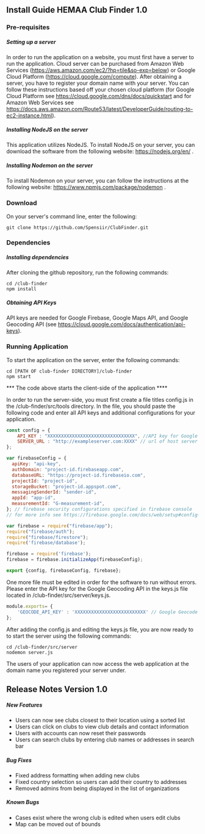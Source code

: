 ## Install Guide HEMAA Club Finder 1.0

### Pre-requisites
##### Setting up a server
In order to run the application on a website, you must first have a server to run the application. 
Cloud server can be purchased from Amazon Web Services (https://aws.amazon.com/ec2/?hp=tile&so-exp=below) 
or Google Cloud Platform (https://cloud.google.com/compute). After obtaining a server, you have to register your domain
name with your server. You can follow these instructions
based off your chosen cloud platform (for Google Cloud Platform see https://cloud.google.com/dns/docs/quickstart and
for Amazon Web Services see https://docs.aws.amazon.com/Route53/latest/DeveloperGuide/routing-to-ec2-instance.html).

##### Installing NodeJS on the server
This application utilizes NodeJS. To install NodeJS on your server, you can download the
software from the following website: https://nodejs.org/en/ .

##### Installing Nodemon on the server
To install Nodemon on your server, you can follow the instructions at the following 
website: https://www.npmjs.com/package/nodemon .

### Download 
On your server's command line, enter the following:
```shell 
git clone https://github.com/Spensiir/ClubFinder.git
```

### Dependencies
##### Installing dependencies
After cloning the github repository, run the following commands:

```shell
cd /club-finder
npm install
```
##### Obtaining API Keys
API keys are needed for Google Firebase, Google Maps API, and Google Geocoding API 
(see https://cloud.google.com/docs/authentication/api-keys).

### Running Application
To start the application on the server, enter the following commands:
```shell 
cd [PATH OF club-finder DIRECTORY]/club-finder
npm start
```
*** The code above starts the client-side of the application ****

In order to run the server-side, you must first create a file titles config.js
in the /club-finder/src/tools directory. In the file, you should paste the 
following code and enter all API keys and additional configurations for your 
application.

```js
const config = {
    API_KEY : "XXXXXXXXXXXXXXXXXXXXXXXXXXXXXXXX", //API key for Google Maps API (see https://developers.google.com/maps/documentation/javascript/get-api-key)
    SERVER_URL : "http://exampleserver.com:XXXX" // url of host server
};

var firebaseConfig = {
  apiKey: "api-key",
  authDomain: "project-id.firebaseapp.com",
  databaseURL: "https://project-id.firebaseio.com",
  projectId: "project-id",
  storageBucket: "project-id.appspot.com",
  messagingSenderId: "sender-id",
  appId: "app-id",
  measurementId: "G-measurement-id",
}; // firebase security configurations specified in firebase console
// for more info see https://firebase.google.com/docs/web/setup#config-object

var firebase = require("firebase/app");
require("firebase/auth");
require("firebase/firestore");
require('firebase/database');

firebase = require('firebase');
firebase = firebase.initializeApp(firebaseConfig);

export {config, firebaseConfig, firebase};
```
One more file must be edited in order for the software to run without errors. Please enter the API key for
the Google Geocoding API in the keys.js file located in /club-finder/src/server/keys.js.
```js
module.exports= {
    'GEOCODE_API_KEY' : 'XXXXXXXXXXXXXXXXXXXXXXXXXX' // Google Geocode API key
};
```
After adding the config.js and editing the keys.js file, you are now ready to to start the server
using the following commands:

```shell
cd /club-finder/src/server
nodemon server.js
```
The users of your application can now access the web application at the 
domain name you registered your server under.

## Release Notes Version 1.0

##### New Features
* Users can now see clubs closest to their location using a sorted list
* Users can click on clubs to view club details and contact information
* Users with accounts can now reset their passwords
* Users can search clubs by entering club names or addresses in search bar

##### Bug Fixes
* Fixed address formatting when adding new clubs
* Fixed country selection so users can add their country to addresses
* Removed admins from being displayed in the list of organizations

##### Known Bugs
* Cases exist where the wrong club is edited when users edit clubs
* Map can be moved out of bounds





